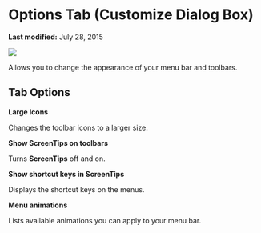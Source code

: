 
# Options Tab (Customize Dialog Box)

 **Last modified:** July 28, 2015


![](../images/avhdg008_ZA01201571.gif)



Allows you to change the appearance of your menu bar and toolbars.


## Tab Options

 **Large Icons**

Changes the toolbar icons to a larger size.

 **Show ScreenTips on toolbars**

Turns  **ScreenTips** off and on.

 **Show shortcut keys in ScreenTips**

Displays the shortcut keys on the menus.

 **Menu animations**

Lists available animations you can apply to your menu bar.

